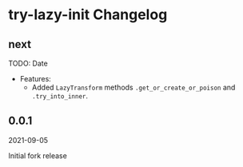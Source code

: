 # try-lazy-init Changelog

<!-- markdownlint-disable no-trailing-punctuation -->

## next

TODO: Date

- Features:
  - Added `LazyTransform` methods `.get_or_create_or_poison` and `.try_into_inner`.

## 0.0.1

2021-09-05

Initial fork release
